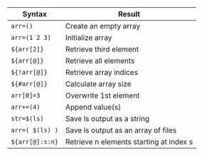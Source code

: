 | Syntax | Result |
|---|---|
| `arr=()` | Create an empty array |
| `arr=(1 2 3)` | Initialize array |
| `${arr[2]}` | Retrieve third element |
| `${arr[@]}` | Retrieve all elements |
| `${!arr[@]}` | Retrieve array indices |
| `${#arr[@]}` | Calculate array size |
| `arr[0]=3` | Overwrite 1st element |
| `arr+=(4)` | Append value(s) |
| `str=$(ls)` | Save ls output as a string |
| `arr=( $(ls) )` | Save ls output as an array of files |
| `${arr[@]:s:n}` | Retrieve n elements starting at index s |
